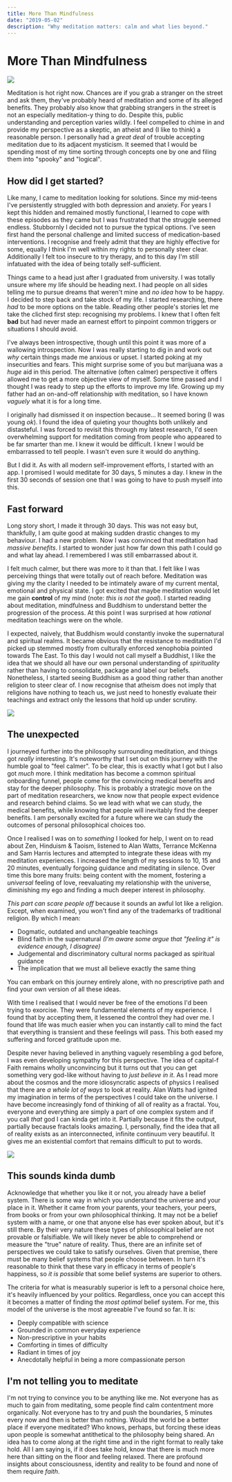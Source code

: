 ```yaml
---
title: More Than Mindfulness
date: "2019-05-02"
description: "Why meditation matters: calm and what lies beyond."
---
```


# More Than Mindfulness

![](meditation-for-skeptics_66194739.jpg)

Meditation is hot right now. Chances are if you grab a stranger on the street and ask them, they've probably heard of meditation and some of its alleged benefits. They probably also know that grabbing strangers in the street is not an especially meditation-y thing to do. Despite this, public understanding and perception varies wildly. I feel compelled to chime in and provide my perspective as a skeptic, an atheist and (I like to think) a reasonable person. I personally had a *great deal* of trouble accepting meditation due to its adjacent mysticism. It seemed that I would be spending most of my time sorting through concepts one by one and filing them into "spooky" and "logical". 

## How did I get started?

Like many, I came to meditation looking for solutions. Since my mid-teens I've persistently struggled with both depression and anxiety. For years I kept this hidden and remained mostly functional, I learned to cope with these episodes as they came but I was frustrated that the struggle seemed endless. Stubbornly I decided not to pursue the typical options. I've seen first hand the personal challenge and limited success of medication-based interventions. I recognise and freely admit that they are highly effective for some, equally I think I'm well within my rights to personally steer clear. Additionally I felt too insecure to try therapy, and to this day I'm still infatuated with the idea of being totally self-sufficient.

Things came to a head just after I graduated from university. I was totally unsure where my life should be heading next. I had people on all sides telling me to pursue dreams that weren't mine and _no idea_ how to be happy. I decided to step back and take stock of my life. I started researching, there *had* to be more options on the table. Reading other people's stories let me take the cliched first step: recognising my problems. I knew that I often felt **bad** but had never made an earnest effort to pinpoint common triggers or situations I should avoid.

I've always been introspective, though until this point it was more of a wallowing introspection. Now I was really starting to dig in and work out *why* certain things made me anxious or upset. I started poking at my insecurities and fears. This might surprise some of you but marijuana was a *huge* aid in this period. The alternative (often calmer) perspective it offers allowed me to get a more objective view of myself. Some time passed and I thought I was ready to step up the efforts to improve my life. Growing up my father had an on-and-off relationship with meditation, so I have known *vaguely* what it is for a long time.

I originally had dismissed it on inspection because... It seemed boring (I was young *ok*). I found the idea of quieting your thoughts both unlikely and distasteful. I was forced to revisit this through my latest research, I'd seen overwhelming support for meditation coming from people who appeared to be far smarter than me. I knew it would be difficult. I knew I would be embarrassed to tell people. I wasn't even sure it would do anything.

But I did it. As with all modern self-improvement efforts, I started with an app. I promised I would meditate for 30 days, 5 minutes a day. I knew in the first 30 seconds of session one that I was going to have to push myself into this.

## Fast forward

Long story short, I made it through 30 days. This was not easy but, thankfully, I am quite good at making sudden drastic changes to my behaviour. I had a new problem. Now I was convinced that meditation had *massive benefits*. I started to wonder just how far down this path I could go and what lay ahead. I remembered I was still embarrassed about it. 

I felt much calmer, but there was more to it than that. I felt like I was perceiving things that were totally out of reach before. Meditation was giving my the clarity I needed to be intimately aware of my current mental, emotional and physical state. I got excited that maybe meditation would let me gain **control** of my mind (note: *this is not the goal*). I started reading about meditation, mindfulness and Buddhism to understand better the progression of the process. At this point I was surprised at how *rational* meditation teachings were on the whole.

I expected, naively, that Buddhism would constantly invoke the supernatural and spiritual realms. It became obvious that the resistance to meditation I'd picked up stemmed mostly from culturally enforced xenophobia pointed towards The East. To this day I would not call myself a Buddhist, I like the idea that we should all have our own personal understanding of *spirituality* rather than having to consolidate, package and label our beliefs. Nonetheless, I started seeing Buddhism as a good thing rather than another religion to steer clear of. I now recognise that atheism does not imply that religions have nothing to teach us, we just need to honestly evaluate their teachings and extract only the lessons that hold up under scrutiny.

![](meditation-for-skeptics_66194779.jpg)

## The unexpected

I journeyed further into the philosophy surrounding meditation, and things got *really* interesting. It's noteworthy that I set out on this journey with the humble goal to "feel calmer". To be clear, this is exactly what I got but I also got *much* more. I think meditation has become a common spiritual onboarding funnel, people come for the convincing medical benefits and stay for the deeper philosophy. This is probably a strategic move on the part of meditation researchers, we know now that people expect evidence and research behind claims. So we lead with what we can study, the medical benefits, while knowing that people will inevitably find the deeper benefits. I am personally excited for a future where we can study the outcomes of personal philosophical choices too. 

Once I realised I was on to _something_ I looked for help, I went on to read about Zen, Hinduism & Taoism, listened to Alan Watts, Terrance McKenna and Sam Harris lectures and attempted to integrate these ideas with my meditation experiences. I increased the length of my sessions to 10, 15 and 20 minutes, eventually forgoing guidance and meditating in silence. Over time this bore many fruits: being content with the moment, fostering a _universal_ feeling of love, reevaluating my relationship with the universe, diminishing my ego and finding a much deeper interest in philosophy.

*This part can scare people off* because it sounds an awful lot like a religion. Except, when examined, you won't find any of the trademarks of traditional religion. By which I mean:

- Dogmatic, outdated and unchangeable teachings
- Blind faith in the supernatural _(I'm aware some argue that "feeling it" is evidence enough, I disagree)_
- Judgemental and discriminatory cultural norms packaged as spiritual guidance
- The implication that we must all believe exactly the same thing

You can embark on this journey entirely alone, with no prescriptive path and find your own version of all these ideas.

With time I realised that I would never be free of the emotions I'd been trying to exorcise. They were fundamental elements of my experience. I found that by accepting them, it lessened the control they had over me. I found that life was much easier when you can instantly call to mind the fact that everything is transient and these feelings will pass. This both eased my suffering and forced gratitude upon me.

Despite never having believed in anything vaguely resembling a god before, I was even developing sympathy for this perspective. The idea of capital-f Faith remains wholly unconvincing but it turns out that you can get something very god-like without having to *just believe* *in it*. As I read more about the cosmos and the more idiosyncratic aspects of physics I realised that there are *a whole lot of ways* to look at  reality. Alan Watts had ignited my imagination in terms of the perspectives I could take on the universe. I have become increasingly fond of thinking of all of reality as a fractal. You, everyone and everything are simply a part of one complex system and if you call _that_ god I can kinda get into it. Partially because it fits the output, partially because fractals looks amazing. I, personally, find the idea that all of reality exists as an interconnected, infinite continuum very beautiful. It gives me an existential comfort that remains difficult to put to words.

![](meditation-for-skeptics_66194742.jpg)

## This sounds kinda dumb

Acknowledge that whether you like it or not, you already have a belief system. There is some way in which you understand the universe and your place in it. Whether it came from your parents, your teachers, your peers, from books or from your own philosophical thinking. It may not be a belief system with a name, or one that anyone else has ever spoken about, but it's still there. By their very nature these types of philosophical belief are not provable or falsifiable. We will likely never be able to comprehend or measure the "true" nature of reality. Thus, there are an infinite set of perspectives we could take to satisfy ourselves. Given that premise, there must be many belief systems that people choose between. In turn it's reasonable to think that these vary in efficacy in terms of people's happiness, so *it is possible* that some belief systems are superior to others. 

The criteria for what is measurably superior is left to a personal choice here, it's heavily influenced by your politics. Regardless, once you can accept this it becomes a matter of finding the *most optimal* belief system. For me, this model of the universe is the most agreeable I've found so far. It is:

- Deeply compatible with science
- Grounded in common everyday experience
- Non-prescriptive in your habits
- Comforting in times of difficulty
- Radiant in times of joy
- Anecdotally helpful in being a more compassionate person

## I'm not telling you to meditate

I'm not trying to convince you to be anything like me. Not everyone has as much to gain from meditating, some people find calm contentment more organically. Not everyone has to try and push the boundaries, 5 minutes every now and then is better than nothing. Would the world be a better place if everyone meditated? Who knows, perhaps, but forcing these ideas upon people is somewhat antithetical to the philosophy being shared. An idea has to come along at the right time and in the right format to really take hold. All I am saying is, if it does take hold, know that there is much more here than sitting on the floor and feeling relaxed. There are profound insights about consciousness, identity and reality to be found and none of them require _faith_. 
